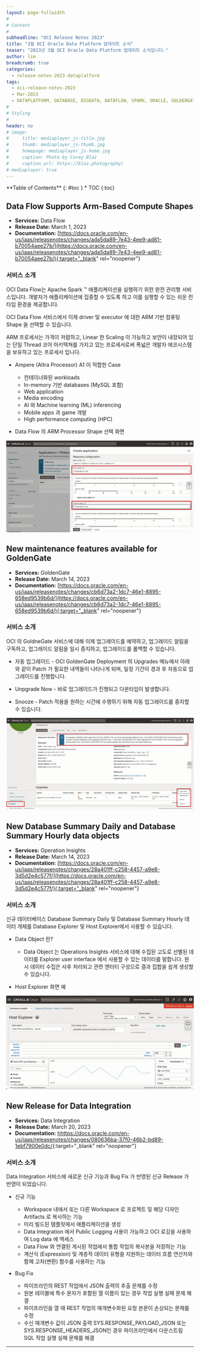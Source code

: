 ```yaml
---
layout: page-fullwidth
#
# Content
#
subheadline: "OCI Release Notes 2023"
title: "3월 OCI Oracle Data Platform 업데이트 소식"
teaser: "2023년 3월 OCI Oracle Data Platform 업데이트 소식입니다."
author: lim
breadcrumb: true
categories:
  - release-notes-2023-dataplatform
tags:
  - oci-release-notes-2023
  - Mar-2023
  - DATAPLATFORM, DATABASE, BIGDATA, DATAFLOW, SPARK, ORACLE, GOLDENGATE
#
# Styling
#
header: no
# image:
#     title: mediaplayer_js-title.jpg
#     thumb: mediaplayer_js-thumb.jpg
#     homepage: mediaplayer_js-home.jpg
#     caption: Photo by Corey Blaz
#     caption_url: https://blaz.photography/
# mediaplayer: true
---
```


<div class="panel radius" markdown="1">
**Table of Contents**
{: #toc }
*  TOC
{:toc}
</div>


##  Data Flow Supports Arm-Based Compute Shapes
* **Services:** Data Flow
* **Release Date:** March 1, 2023
* **Documentation:** [https://docs.oracle.com/en-us/iaas/releasenotes/changes/ada5da89-7e43-4ee9-ad81-b70054aee27b/](https://docs.oracle.com/en-us/iaas/releasenotes/changes/ada5da89-7e43-4ee9-ad81-b70054aee27b/){:target="_blank" rel="noopener"}

### 서비스 소개

OCI Data Flow는 Apache Spark ™ 애플리케이션을 실행하기 위한 완전 관리형 서비스입니다. 개발자가 애플리케이션에 집중할 수 있도록 하고 이를 실행할 수 있는 쉬운 런타임 환경을 제공합니다. 

OCI Data Flow 서비스에서 이제 driver 및 executor 에 대한 ARM 기반 컴퓨팅 Shape 을 선택할 수 있습니다.

ARM 프로세서는 가격이 저렴하고, Linear 한 Scaling 이 가능하고 보안이 내장되어 있는 단일 Thread 코어 아키텍쳐를 가지고 있는 프로세서로써 폭넓은 개발자 에코시스템을 보유하고 있는 프로세서 입니다.

- Ampere (Altra Processor) A1 이 적합한 Case
  - 컨테이너화된 workloads
  - In-memory 기반 databases (MySQL 포함)
  - Web application
  - Media encoding
  - AI 와 Machine learning (ML) inferencing
  - Mobile apps 과 game 개발
  - High performance computing (HPC)

- Data Flow 의 ARM Processor Shape 선택 화면

![OCI GoldenGate](/assets/img/dataplatform/2023/release_note/202303/08.data_flow_arm.png)

##  New maintenance features available for GoldenGate
* **Services:** GoldenGate
* **Release Date:** March 14, 2023
* **Documentation:** [https://docs.oracle.com/en-us/iaas/releasenotes/changes/cb6d73a2-1dc7-46e1-8895-658ed9539b6d/](https://docs.oracle.com/en-us/iaas/releasenotes/changes/cb6d73a2-1dc7-46e1-8895-658ed9539b6d/){:target="_blank" rel="noopener"}

### 서비스 소개

OCI 의 GoldneGate 서비스에 대해 이제 업그레이드를 예약하고, 업그레이드 알림을 구독하고, 업그레이드 알림을 일시 중지하고, 업그레이드를 롤백할 수 있습니다.

- 자동 업그레이드 - OCI GoldenGate Deployment 의 Upgrades 메뉴에서 아래와 같이 Patch 가 필요한 내역들이 나타나게 되며, 일정 기간이 경과 후 자동으로 업그레이드를 진행합니다.

- Unpgrade Now - 바로 업그레이드가 진행되고 다운타임이 발생합니다.

- Snooze - Patch 적용을 원하는 시간에 수행하기 위해 자동 업그레이드를 중지할 수 있습니다.

![OCI GoldenGate](/assets/img/dataplatform/2023/release_note/202303/02.oci_goldengate_upgrade.png)

##  New Database Summary Daily and Database Summary Hourly data objects
* **Services:** Operation Insights
* **Release Date:** March 14, 2023
* **Documentation:** [https://docs.oracle.com/en-us/iaas/releasenotes/changes/28a401ff-c258-4457-a9e8-3d5d2e4c577f/](https://docs.oracle.com/en-us/iaas/releasenotes/changes/28a401ff-c258-4457-a9e8-3d5d2e4c577f/){:target="_blank" rel="noopener"}

### 서비스 소개

신규 데이터베이스 Database Summary Daily 및 Database Summary Hourly 데이터 개체를 Database Explorer 및 Host Explorer에서 사용할 수 있습니다.

- Data Object 란?
  - Data Object 는 Operations Insights 서비스에 대해 수집된 고도로 선별된 데이터를 Explorer user interface 에서 사용할 수 있는 데이터를 말합니다. 원시 데이터 수집은 사후 처리되고 관련 엔터티 구성으로 결과 집합을 쉽게 생성할 수 있습니다.

- Host Explorer 화면 예

![Host Explorer](/assets/img/dataplatform/2023/release_note/202303/01.host_explorer.png)


##  New Release for Data Integration
* **Services:** Data Integration
* **Release Date:** March 20, 2023
* **Documentation:** [hhttps://docs.oracle.com/en-us/iaas/releasenotes/changes/080636ba-37f0-46b2-bd89-1ebf7900e0dc/](https://docs.oracle.com/en-us/iaas/releasenotes/changes/080636ba-37f0-46b2-bd89-1ebf7900e0dc/){:target="_blank" rel="noopener"}

### 서비스 소개

Data Integration 서비스에 새로운 신규 기능과 Bug Fix 가 반영된 신규 Release 가 반영이 되었습니다.

- 신규 기능
  - Workspace 내에서 또는 다른 Workspace 로 프로젝트 및 해당 디자인 Artifacts 로 복사하는 기능
  - 미리 빌드된 템플릿에서 애플리케이션을 생성
  - Data Integration 에서 Public Logging 사용이 가능하고 OCI 로깅을 사용하여 Log data 에 액세스
  - Data Flow 와 연결된 게시된 작업에서 통합 작업의 복사본을 저장하는 기능
  - 계산식 (Expression) 및 계층적 데이터 유형을 지원하는 데이터 흐름 연산자와 함께 고차(변환) 함수를 사용하는 기능

- Bug Fix
  - 파이프라인의 REST 작업에서 JSON 출력의 추출 문제를 수정
  - 원본 테이블에 특수 문자가 포함된 열 이름이 있는 경우 작업 실행 실패 문제 해결
  - 파이프라인을 열 때 REST 작업의 매개변수화된 요청 본문이 손상되는 문제를 수정
  - 수신 매개변수 값이 JSON 출력 SYS.RESPONSE_PAYLOAD_JSON 또는 SYS.RESPONSE_HEADERS_JSON인 경우 파이프라인에서 다운스트림 SQL 작업 실행 실패 문제를 해결

---
